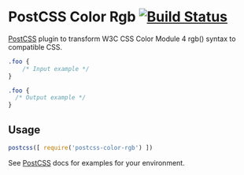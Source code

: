 # PostCSS Color Rgb [![Build Status][ci-img]][ci]

[PostCSS] plugin to transform W3C CSS Color Module 4 rgb() syntax to compatible CSS.

[PostCSS]: https://github.com/postcss/postcss
[ci-img]:  https://travis-ci.org/dmarchena/postcss-color-rgb.svg
[ci]:      https://travis-ci.org/dmarchena/postcss-color-rgb

```css
.foo {
    /* Input example */
}
```

```css
.foo {
  /* Output example */
}
```

## Usage

```js
postcss([ require('postcss-color-rgb') ])
```

See [PostCSS] docs for examples for your environment.
